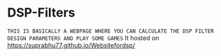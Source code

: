 
# DSP-Filters
```THIS IS BASICALLY A WEBPAGE WHERE YOU CAN CALCULATE THE DSP FILTER DESIGN PARAMETERS AND PLAY SOME GAMES```
It hosted on https://suprabhu77.github.io/Websitefordsp/
